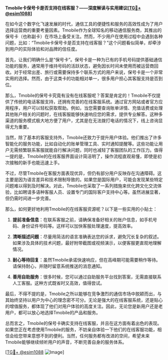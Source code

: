 **Tmobile卡保号卡是否支持在线客服？——深度解读与实用建议[[TG💪+ @esim1088](https://t.me/s/esim1088)]**

在如今这个数字化飞速发展的时代，通信工具的便捷性和服务的高效性成为了用户选择运营商的重要考量因素。Tmobile作为全球知名的移动通信服务商，其推出的保号卡（也称副卡）在市场上备受关注。然而，不少用户在使用过程中会遇到各种问题，比如：“Tmobile卡保号卡是否支持在线客服？”这个问题看似简单，却牵涉到用户的实际体验和对品牌的信任度。

首先，让我们明确什么是“保号卡”。保号卡是一种为已有的手机号码提供基础通信功能的服务，通常用于维持号码的活跃状态，避免因长时间未使用而被运营商回收。对于经常出差、旅行或需要保持多个联系方式的用户来说，保号卡是一个非常实用的选择。然而，由于这类卡的功能相对单一，很多用户担心其客服支持是否到位。

那么，Tmobile的保号卡究竟有没有在线客服呢？答案是肯定的！Tmobile不仅提供了传统的电话客服支持，还拥有完善的在线客服系统。通过官方网站或者官方应用程序，用户可以轻松获取帮助。例如，当您需要查询账单详情、充值话费或处理其他账户相关的问题时，在线客服能够快速响应您的需求，提供专业解答。这种多渠道的服务模式极大地方便了用户，尤其是在无法拨打电话的情况下，线上咨询显得尤为重要。

当然，除了基本的客服支持外，Tmobile还致力于提升用户体验。他们推出了许多智能化的服务功能，比如自动化的账单管理工具、实时通知提醒等。这些功能让用户无需频繁联系客服就能自行解决问题，同时也减轻了客服团队的工作压力。值得一提的是，Tmobile的在线客服界面设计简洁明了，操作流程直观易懂，即使是初次接触的新手也能迅速上手。

不过，尽管Tmobile在客服方面表现优异，但仍有部分用户反映存在沟通障碍。这主要是因为语言差异和技术限制导致的。如果您是国际用户，可能会发现某些特定问题难以得到及时解决。对此，Tmobile也采取了一系列措施来优化跨文化交流体验，比如聘请多语种客服人员、设置专门的国际客户支持中心等。虽然进展显著，但仍需时间进一步完善。

那么，如何更好地利用Tmobile的在线客服资源呢？以下是一些实用的小贴士：

1. **提前准备信息**：在联系客服之前，请确保准备好相关的账户信息，如手机号码、身份证件号码等。这样可以加快客服处理速度，提高效率。
   
2. **清晰描述问题**：尽量用简洁的语言准确表达您的诉求，避免冗长复杂的叙述。如果涉及具体的技术问题，最好附带截图或视频演示，以便客服更直观地理解情况。

3. **耐心等待回复**：虽然Tmobile承诺快速响应，但在高峰期可能需要稍作等待。请保持耐心，并随时留意系统推送的消息通知。

4. **善用自助服务**：很多时候，您可以通过自助服务平台找到答案，无需直接联系人工客服。这种方式既省时又高效，值得尝试。

最后，不得不提的是，Tmobile之所以能够在竞争激烈的通信市场中脱颖而出，与其始终坚持以用户为中心的理念密不可分。无论是强大的在线客服系统，还是贴心的增值服务，都体现了他们对用户体验的高度关注。因此，无论您是新用户还是老用户，都可以放心地选择Tmobile的产品和服务。

总而言之，Tmobile的保号卡确实支持在线客服，并且在这方面有着出色的表现。如果您正在考虑使用Tmobile的服务，不妨亲自体验一下他们的在线客服功能，相信会给您带来意想不到的便利。当然，任何服务都有改进的空间，希望未来Tmobile能够继续倾听用户的声音，不断完善自身的服务体系。

[[TG💪+ @esim1088](https://t.me/s/esim1088) ![Image](https://i.postimg.cc/4NQfJmqS/Snipaste-2025-05-13-00-14-12.png)]